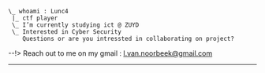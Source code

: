 	\_ whoami : Lunc4
 	 |_ ctf player
 	 \_ I’m currently studying ict @ ZUYD      
 	 \_ Interested in Cyber Security
 	    Questions or are you intressted in collaborating on project?

--!> Reach out to me on my gmail : l.van.noorbeek@gmail.com
____________________________________________________________________
